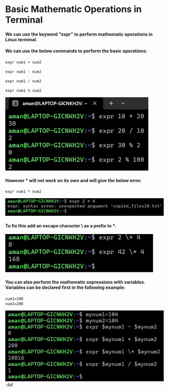 <!-- Author: Aman Kumar -->
<!-- Created On : 015-09-2025 -->
<!-- This markdown file displays basic mathematic operations in linux terminal-->
<!---->
# Basic Mathematic Operations in Terminal

#### We can use the keyword "expr" to perform mathematic operations in Linux terminal.

#### We can use the below commands to perform the basic operations:
```
expr num1 + num2
```
```
expr num1 - num2
```
```
expr num1 / num2
```
```
expr num1 % num2
```
![](https://github.com/amancs1422/Practice_Shell_Scripting/blob/7b24cc166f3f9fa614c3f63e859e9c61c15cf5a0/Images/basic_math1.jpg)
#### However * will not work on its own and will give the below error.
```
expr num1 * num2
```
![](https://github.com/amancs1422/Practice_Shell_Scripting/blob/7b24cc166f3f9fa614c3f63e859e9c61c15cf5a0/Images/basic_math2.jpg)
#### To fix this add an escape character \ as a prefix to *.
![](https://github.com/amancs1422/Practice_Shell_Scripting/blob/7b24cc166f3f9fa614c3f63e859e9c61c15cf5a0/Images/basic_math3.jpg)
#### You can also perform the mathematic expressions with variables. Variables can be declared first in the following example:
```
num1=100
num2=200
```
![](https://github.com/amancs1422/Practice_Shell_Scripting/blob/e7c302a7e3ba71ce3034714ee665656d5ce869c9/Images/basic_math4.jpg)<br>
-AK
<!---->
<!---->
<!-- End of File -->